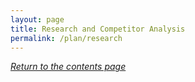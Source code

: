 ```yaml
---
layout: page
title: Research and Competitor Analysis
permalink: /plan/research
---
```



*[Return to the contents page](https://nicoboyce.github.io/plan/)*
